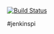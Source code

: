 [![Build Status](http://ec2-35-173-84-150.compute-1.amazonaws.com/buildStatus/icon?job=pi)](http://ec2-35-173-84-150.compute-1.amazonaws.com/job/pi/)

#jenkinspi


 
